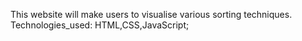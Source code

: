 This website will make users to visualise various sorting techniques.
Technologies_used: HTML,CSS,JavaScript;
